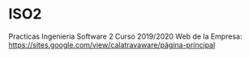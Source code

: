 # ISO2
Practicas Ingenieria Software 2 Curso 2019/2020
Web de la Empresa: https://sites.google.com/view/calatravaware/página-principal

